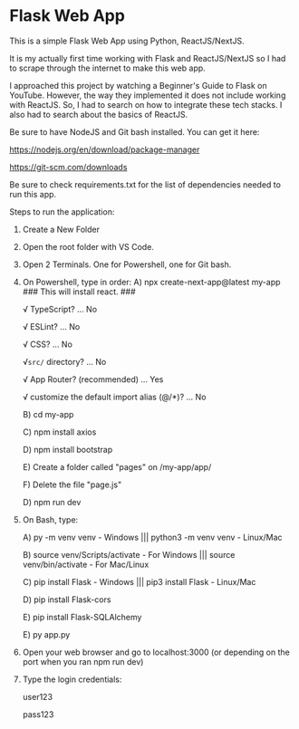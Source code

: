 # Flask Web App

This is a simple Flask Web App using Python, ReactJS/NextJS.

It is my actually first time working with Flask and ReactJS/NextJS so I had to scrape through the internet to make this web app.

I approached this project by watching a Beginner's Guide to Flask on YouTube. However, the way they implemented it does not include working with ReactJS. So, I had to search on how to integrate these tech stacks. I also had to search about the basics of ReactJS.

Be sure to have NodeJS and Git bash installed. You can get it here:

https://nodejs.org/en/download/package-manager

https://git-scm.com/downloads

Be sure to check requirements.txt for the list of dependencies needed to run this app.

Steps to run the application:

1. Create a New Folder

2. Open the root folder with VS Code.

3. Open 2 Terminals. One for Powershell, one for Git bash.

4. On Powershell, type in order:
   A) npx create-next-app@latest my-app ### This will install react. ###
   
      √ TypeScript? ... No
   
      √ ESLint? ... No
   
      √ CSS? ... No
   
      √`src/` directory? ... No
   
      √ App Router? (recommended) ... Yes
   
      √ customize the default import alias (@/\*)? ... No
   
   
   B) cd my-app
   
   C) npm install axios
   
   D) npm install bootstrap
   
   E) Create a folder called "pages" on /my-app/app/
   
   F) Delete the file "page.js"
   
   D) npm run dev
   

6. On Bash, type:
   
   A) py -m venv venv - Windows ||| python3 -m venv venv - Linux/Mac
   
   B) source venv/Scripts/activate - For Windows ||| source venv/bin/activate - For Mac/Linux
   
   C) pip install Flask - Windows ||| pip3 install Flask - Linux/Mac
   
   D) pip install Flask-cors
   
   E) pip install Flask-SQLAlchemy
   
   E) py app.py
   

8. Open your web browser and go to localhost:3000 (or depending on the port when you ran npm run dev)

9. Type the login credentials:
    
      user123
   
      pass123
